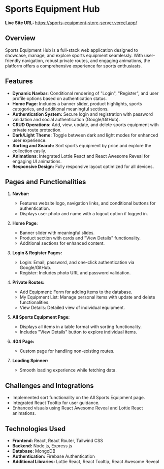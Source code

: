 # Sports Equipment Hub

**Live Site URL:** https://sports-equipment-store-server.vercel.app/

## Overview

Sports Equipment Hub is a full-stack web application designed to showcase, manage, and explore sports equipment seamlessly. With user-friendly navigation, robust private routes, and engaging animations, the platform offers a comprehensive experience for sports enthusiasts.

## Features

- **Dynamic Navbar:** Conditional rendering of "Login", "Register", and user profile options based on authentication status.
- **Home Page:** Includes a banner slider, product highlights, sports categories, and additional meaningful sections.
- **Authentication System:** Secure login and registration with password validation and social authentication (Google/GitHub).
- **CRUD Operations:** Add, view, update, and delete sports equipment with private route protection.
- **Dark/Light Theme:** Toggle between dark and light modes for enhanced user experience.
- **Sorting and Search:** Sort sports equipment by price and explore the collection easily.
- **Animations:** Integrated Lottie React and React Awesome Reveal for engaging UI animations.
- **Responsive Design:** Fully responsive layout optimized for all devices.

## Pages and Functionalities

1. **Navbar:**  
   - Features website logo, navigation links, and conditional buttons for authentication.
   - Displays user photo and name with a logout option if logged in.

2. **Home Page:**  
   - Banner slider with meaningful slides.
   - Product section with cards and "View Details" functionality.
   - Additional sections for enhanced content.

3. **Login & Register Pages:**  
   - Login: Email, password, and one-click authentication via Google/GitHub.
   - Register: Includes photo URL and password validation.

4. **Private Routes:**  
   - Add Equipment: Form for adding items to the database.
   - My Equipment List: Manage personal items with update and delete functionalities.
   - View Details: Detailed view of individual equipment.

5. **All Sports Equipment Page:**  
   - Displays all items in a table format with sorting functionality.
   - Includes "View Details" button to explore individual items.

6. **404 Page:**  
   - Custom page for handling non-existing routes.

7. **Loading Spinner:**  
   - Smooth loading experience while fetching data.

## Challenges and Integrations

- Implemented sort functionality on the All Sports Equipment page.
- Integrated React Tooltip for user guidance.
- Enhanced visuals using React Awesome Reveal and Lottie React animations.

## Technologies Used

- **Frontend:** React, React Router, Tailwind CSS
- **Backend:** Node.js, Express.js
- **Database:** MongoDB
- **Authentication:** Firebase Authentication
- **Additional Libraries:** Lottie React, React Tooltip, React Awesome Reveal